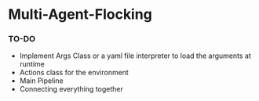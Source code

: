 # Multi-Agent-Flocking

### TO-DO
* Implement Args Class or a yaml file interpreter to load the arguments at runtime
* Actions class for the environment
* Main Pipeline
* Connecting everything together